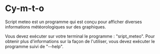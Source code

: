 # Cy-m-t-o

Script meteo est un programme qui est conçu pour afficher diverses informations météorologiques sur des graphiques.

Vous devez exécuter sur votre terminal le programme : "sript_meteo".
Pour obtenir plus d'informations sur la façon de l'utiliser, vous devez exécuter le programme suivi de "--help".

